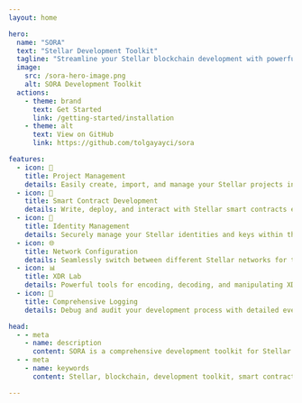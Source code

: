 ```yaml
---
layout: home

hero:
  name: "SORA"
  text: "Stellar Development Toolkit"
  tagline: "Streamline your Stellar blockchain development with powerful tools and intuitive interfaces"
  image:
    src: /sora-hero-image.png
    alt: SORA Development Toolkit
  actions:
    - theme: brand
      text: Get Started
      link: /getting-started/installation
    - theme: alt
      text: View on GitHub
      link: https://github.com/tolgayayci/sora

features:
  - icon: 📂
    title: Project Management
    details: Easily create, import, and manage your Stellar projects in one place.
  - icon: 📝
    title: Smart Contract Development
    details: Write, deploy, and interact with Stellar smart contracts effortlessly.
  - icon: 🔑
    title: Identity Management
    details: Securely manage your Stellar identities and keys within the application.
  - icon: 🌐
    title: Network Configuration
    details: Seamlessly switch between different Stellar networks for testing and deployment.
  - icon: 📊
    title: XDR Lab
    details: Powerful tools for encoding, decoding, and manipulating XDR data.
  - icon: 📜
    title: Comprehensive Logging
    details: Debug and audit your development process with detailed event logs.

head:
  - - meta
    - name: description
      content: SORA is a comprehensive development toolkit for Stellar blockchain, offering project management, smart contract development, and powerful debugging tools.
  - - meta
    - name: keywords
      content: Stellar, blockchain, development toolkit, smart contracts, XDR, project management

---
```

